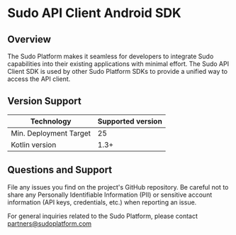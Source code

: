 # Sudo API Client Android SDK

## Overview
The Sudo Platform makes it seamless for developers to integrate Sudo capabilities into their existing applications with minimal effort. The Sudo API Client SDK is used by other Sudo Platform SDKs to provide a unified way to access the API client.

## Version Support
| Technology             | Supported version |
| ---------------------- | ----------------- |
| Min. Deployment Target | 25                |
| Kotlin version         | 1.3+              |

## Questions and Support
File any issues you find on the project's GitHub repository. Be careful not to share any Personally Identifiable Information (PII) or sensitive account information (API keys, credentials, etc.) when reporting an issue.

For general inquiries related to the Sudo Platform, please contact [partners@sudoplatform.com](mailto:partners@sudoplatform.com)
